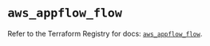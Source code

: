 # `aws_appflow_flow`

Refer to the Terraform Registry for docs: [`aws_appflow_flow`](https://registry.terraform.io/providers/hashicorp/aws/5.95.0/docs/resources/appflow_flow).
